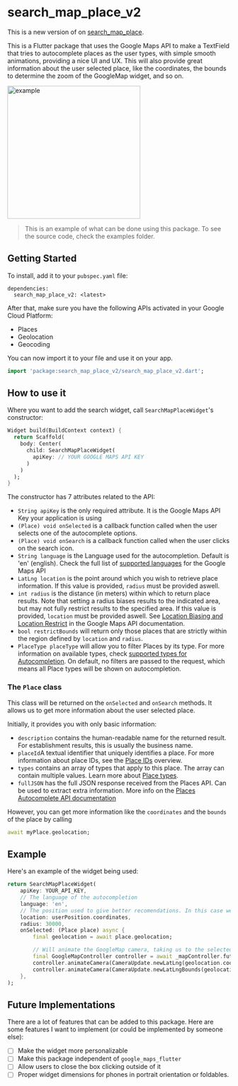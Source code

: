# search_map_place_v2

This is a new version of on [search_map_place](https://github.com/Bernardi23/search_map_place).

This is a Flutter package that uses the Google Maps API to make a TextField that tries to autocomplete places as the user types, with simple smooth animations, providing a nice UI and UX.
This will also provide great information about the user selected place, like the coordinates, the bounds to determine the zoom of the GoogleMap widget, and so on.

<img src="./example/search_map_place_example.gif" alt="example" width="300"/>

> This is an example of what can be done using this package. To see the source code, check the examples folder.

## Getting Started

To install, add it to your `pubspec.yaml` file:

```
dependencies:
  search_map_place_v2: <latest>
```

After that, make sure you have the following APIs activated in your Google Cloud Platform:

- Places
- Geolocation
- Geocoding

You can now import it to your file and use it on your app.

```dart
import 'package:search_map_place_v2/search_map_place_v2.dart';
```

## How to use it

Where you want to add the search widget, call `SearchMapPlaceWidget`'s constructor:

```dart
Widget build(BuildContext context) {
  return Scaffold(
    body: Center(
      child: SearchMapPlaceWidget(
        apiKey: // YOUR GOOGLE MAPS API KEY
      )
    )
  );
}
```

The constructor has 7 attributes related to the API:

- `String apiKey` is the only required attribute. It is the Google Maps API Key your application is using
- `(Place) void onSelected` is a callback function called when the user selects one of the autocomplete options.
- `(Place) void onSearch` is a callback function called when the user clicks on the search icon.
- `String language` is the Language used for the autocompletion. Default is 'en' (english). Check the full list of [supported languages](https://developers.google.com/maps/faq#languagesupport) for the Google Maps API
- `LatLng location` is the point around which you wish to retrieve place information. If this value is provided, `radius` must be provided aswell.
- `int radius` is the distance (in meters) within which to return place results. Note that setting a radius biases results to the indicated area, but may not fully restrict results to the specified area. If this value is provided, `location` must be provided aswell. See [Location Biasing and Location Restrict](https://developers.google.com/places/web-service/autocomplete#location_biasing) in the Google Maps API documentation.
- `bool restrictBounds` will return only those places that are strictly within the region defined by `location` and `radius`.
- `PlaceType placeType` will allow you to filter Places by its type. For more information on available types, check [supported types for Autocompletion](https://developers.google.com/places/web-service/autocomplete?#place_types). On default, no filters are passed to the request, which means all Place types will be shown on autocompletion.

### The `Place` class

This class will be returned on the `onSelected` and `onSearch` methods. It allows us to get more information about the user selected place.

Initially, it provides you with only basic information:

- `description` contains the human-readable name for the returned result. For establishment results, this is usually the business name.
- `placeId`A textual identifier that uniquely identifies a place. For more information about place IDs, see the [Place IDs](https://developers.google.com/places/web-service/place-id) overview.
- `types` contains an array of types that apply to this place. The array can contain multiple values. Learn more about [Place types](https://developers.google.com/places/web-service/supported_types).
- `fullJSON` has the full JSON response received from the Places API. Can be used to extract extra information. More info on the [Places Autocomplete API documentation](https://developers.google.com/places/web-service/autocomplete)

However, you can get more information like the `coordinates` and the `bounds` of the place by calling

```dart
await myPlace.geolocation;
```

## Example

Here's an example of the widget being used:

```dart
return SearchMapPlaceWidget(
    apiKey: YOUR_API_KEY,
    // The language of the autocompletion
    language: 'en',
    // The position used to give better recomendations. In this case we are using the user position
    location: userPosition.coordinates,
    radius: 30000,
    onSelected: (Place place) async {
        final geolocation = await place.geolocation;

        // Will animate the GoogleMap camera, taking us to the selected position with an appropriate zoom
        final GoogleMapController controller = await _mapController.future;
        controller.animateCamera(CameraUpdate.newLatLng(geolocation.coordinates));
        controller.animateCamera(CameraUpdate.newLatLngBounds(geolocation.bounds, 0));
    },
);
```

## Future Implementations

There are a lot of features that can be added to this package. Here are some features I want to implement (or could be implemented by someone else):

- [ ] Make the widget more personalizable
- [ ] Make this package independent of `google_maps_flutter`
- [ ] Allow users to close the box clicking outside of it
- [ ] Proper widget dimensions for phones in portrait orientation or foldables.
